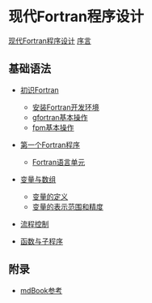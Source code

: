 # 现代Fortran程序设计

[现代Fortran程序设计](title-page.md)
[序言](preface.md)

<!--
## 新手村任务

- [新手村任务](./新手村任务/README.md)
  - [查找两者之间最大的数](./新手村任务/task1.md)
  - [计算10的阶乘](./新手村任务/task2.md)
  - [根据半径求一个圆的面积](新手村任务/task3.md)
-->

## 基础语法

- [初识Fortran](ch01-00-getting-started.md)
    - [安装Fortran开发环境](ch01-01-install-compiler.md)
    - [gfortran基本操作](ch01-02-gfortran.md)
    - [fpm基本操作](ch01-03-fpm.md)

- [第一个Fortran程序](ch02-00-first-fortran.md)
    - [Fortran语言单元](ch02-01-program-unit.md)

- [变量与数组]()
    - [变量的定义](ch03-00-declaration.md)
    - [变量的表示范围和精度](ch03-01-precision.md)

- [流程控制]()

- [函数与子程序]()

## 附录

- [mdBook参考](mdbook-cheat-sheet.md)
